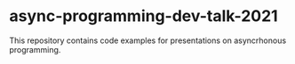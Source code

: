 # async-programming-dev-talk-2021

This repository contains code examples for presentations on asyncrhonous programming. 


